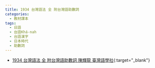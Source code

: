 ```yaml
---
title: 1934 台灣語法 全 附台灣語助數詞
categories: 
  - 教材課本
tags:
  - 日語
  - 台語Khá-nah
  - 台語漢字
  - 日本時代
  - 助數詞
---
```


- [1934 台灣語法 全 附台灣語助數詞 陳輝龍 臺灣語學社](https://kiek.taigi.info/1934TaioanGihoat/){:target="_blank"}
